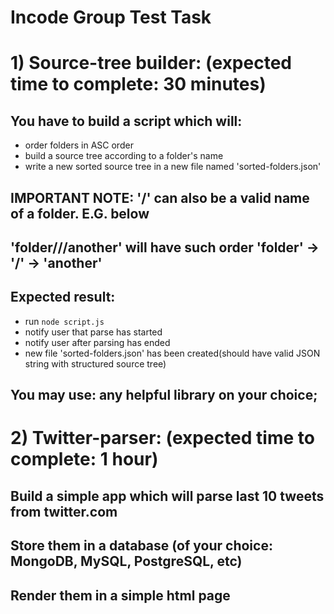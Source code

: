  # Incode Group Test Task

 # 1) Source-tree builder: (expected time to complete: 30 minutes)

 ## You have to build a script which will:
  - order folders in ASC order
  - build a source tree according to a folder's name 
  - write a new sorted source tree in a new file named 'sorted-folders.json'
 ## IMPORTANT NOTE: '/' can also be a valid name of a folder. E.G. below
 ##  'folder///another' will have such order 'folder' -> '/' -> 'another'

 ## Expected result: 
  - run `node script.js`
  - notify user that parse has started
  - notify user after parsing has ended
  - new file 'sorted-folders.json' has been created(should have valid JSON string with structured source tree)
   
 ## You may use: any helpful library on your choice; 
 

 # 2) Twitter-parser: (expected time to complete: 1 hour)

 ## Build a simple app which will parse last 10 tweets from twitter.com
 ## Store them in a database (of your choice: MongoDB, MySQL, PostgreSQL, etc)
 ## Render them in a simple html page 
